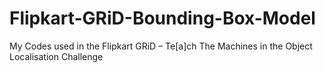 # Flipkart-GRiD-Bounding-Box-Model
My Codes used in the Flipkart GRiD – Te[a]ch The Machines in the Object Localisation Challenge
